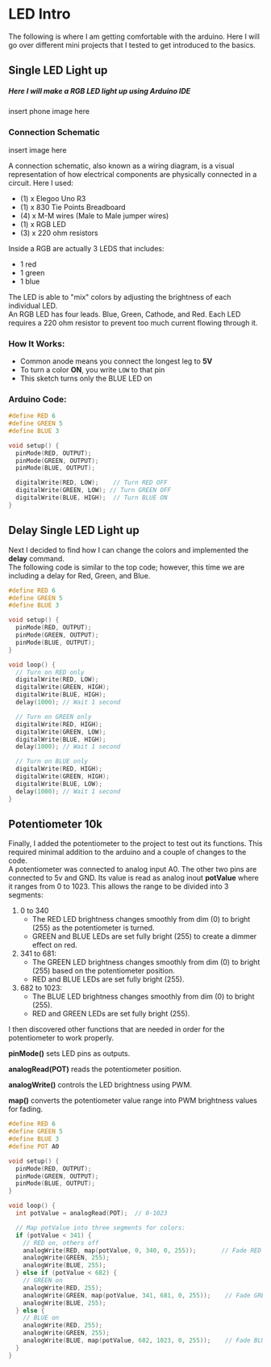 # LED Intro

The following is where I am getting comfortable with the arduino. Here I will go over different mini projects that I tested to get introduced to the basics.

## Single LED Light up
##### Here I will make a RGB LED light up using Arduino IDE

insert phone image here



### Connection Schematic
insert image here

A connection schematic, also known as a wiring diagram, is a visual representation of how electrical components are physically connected in a circuit. Here I used:
- (1) x Elegoo Uno R3
- (1) x 830 Tie Points Breadboard
- (4) x M-M wires (Male to Male jumper wires)
- (1) x RGB LED
- (3) x 220 ohm resistors

Inside a RGB are actually 3 LEDS that includes:
- 1 red
- 1 green
- 1 blue


The LED is able to "mix" colors by adjusting the brightness of each individual LED. <br/>
An RGB LED has four leads. Blue, Green, Cathode, and Red. Each LED requires a 220 ohm resistor to prevent too much current flowing through it.<br/>

### How It Works:
- Common anode means you connect the longest leg to **5V**
- To turn a color **ON**, you write `LOW` to that pin
- This sketch turns only the BLUE LED on

### Arduino Code:
```cpp
#define RED 6
#define GREEN 5
#define BLUE 3

void setup() {
  pinMode(RED, OUTPUT);
  pinMode(GREEN, OUTPUT);
  pinMode(BLUE, OUTPUT);

  digitalWrite(RED, LOW);    // Turn RED OFF
  digitalWrite(GREEN, LOW); // Turn GREEN OFF
  digitalWrite(BLUE, HIGH);  // Turn BLUE ON
}
```
## Delay Single LED Light up

Next I decided to find how I can change the colors and implemented the **delay** command. <br/> The following code is similar to the top code; however, this time we are including a delay for Red, Green, and Blue. 
```cpp
#define RED 6
#define GREEN 5
#define BLUE 3

void setup() {
  pinMode(RED, OUTPUT);
  pinMode(GREEN, OUTPUT);
  pinMode(BLUE, OUTPUT);
}

void loop() {
  // Turn on RED only
  digitalWrite(RED, LOW);
  digitalWrite(GREEN, HIGH);
  digitalWrite(BLUE, HIGH);
  delay(1000); // Wait 1 second

  // Turn on GREEN only
  digitalWrite(RED, HIGH);
  digitalWrite(GREEN, LOW);
  digitalWrite(BLUE, HIGH);
  delay(1000); // Wait 1 second

  // Turn on BLUE only
  digitalWrite(RED, HIGH);
  digitalWrite(GREEN, HIGH);
  digitalWrite(BLUE, LOW);
  delay(1000); // Wait 1 second
}
```

## Potentiometer 10k

Finally, I added the potentiometer to the project to test out its functions. This required minimal addition to the arduino and a couple of changes to the code. <br/>
A potentiometer was connected to analog input A0. The other two pins are connected to 5v and GND. Its value is read as analog inout **potValue** where it ranges from 0 to 1023. This allows the range to be divided into 3 segments:
1. 0 to 340
   - The RED LED brightness changes smoothly from dim (0) to bright (255) as the potentiometer is turned.
   - GREEN and BLUE LEDs are set fully bright (255) to create a dimmer effect on red.
2. 341 to 681:
   - The GREEN LED brightness changes smoothly from dim (0) to bright (255) based on the potentiometer position.
   - RED and BLUE LEDs are set fully bright (255).
3. 682 to 1023:
   - The BLUE LED brightness changes smoothly from dim (0) to bright (255).
   - RED and GREEN LEDs are set fully bright (255).

I then discovered other functions that are needed in order for the potentiometer to work properly. 

**pinMode()** sets LED pins as outputs.

**analogRead(POT)** reads the potentiometer position.

**analogWrite()** controls the LED brightness using PWM.

**map()** converts the potentiometer value range into PWM brightness values for fading.



```cpp
#define RED 6
#define GREEN 5
#define BLUE 3
#define POT A0

void setup() {
  pinMode(RED, OUTPUT);
  pinMode(GREEN, OUTPUT);
  pinMode(BLUE, OUTPUT);
}

void loop() {
  int potValue = analogRead(POT);  // 0-1023

  // Map potValue into three segments for colors:
  if (potValue < 341) {
    // RED on, others off
    analogWrite(RED, map(potValue, 0, 340, 0, 255));       // Fade RED from bright to dim
    analogWrite(GREEN, 255);
    analogWrite(BLUE, 255);
  } else if (potValue < 682) {
    // GREEN on
    analogWrite(RED, 255);
    analogWrite(GREEN, map(potValue, 341, 681, 0, 255));    // Fade GREEN from bright to dim
    analogWrite(BLUE, 255);
  } else {
    // BLUE on
    analogWrite(RED, 255);
    analogWrite(GREEN, 255);
    analogWrite(BLUE, map(potValue, 682, 1023, 0, 255));    // Fade BLUE from bright to dim
  }
}
```
